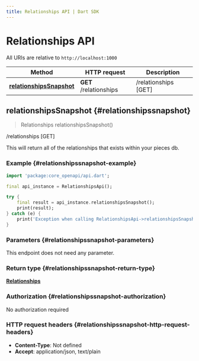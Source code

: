 ```yaml
---
title: Relationships API | Dart SDK
---
```


# Relationships API

All URIs are relative to `http://localhost:1000`

Method | HTTP request | Description
------------- | ------------- | -------------
[**relationshipsSnapshot**](RelationshipsApi#relationshipssnapshot) | **GET** /relationships | /relationships [GET]


## **relationshipsSnapshot** {#relationshipssnapshot}
> Relationships relationshipsSnapshot()

/relationships [GET]

This will return all of the relationships that exists within your pieces db.

### Example {#relationshipssnapshot-example}
```dart
import 'package:core_openapi/api.dart';

final api_instance = RelationshipsApi();

try {
    final result = api_instance.relationshipsSnapshot();
    print(result);
} catch (e) {
    print('Exception when calling RelationshipsApi->relationshipsSnapshot: $e\n');
}
```

### Parameters {#relationshipssnapshot-parameters}
This endpoint does not need any parameter.

### Return type {#relationshipssnapshot-return-type}

[**Relationships**](../models/Relationships)

### Authorization {#relationshipssnapshot-authorization}

No authorization required

### HTTP request headers {#relationshipssnapshot-http-request-headers}

 - **Content-Type**: Not defined
 - **Accept**: application/json, text/plain

